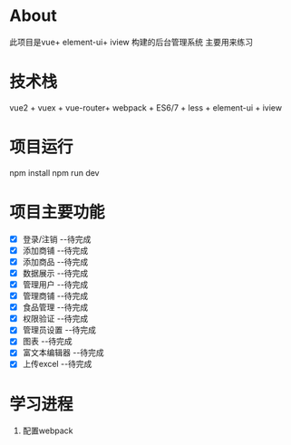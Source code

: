 # About
此项目是vue+ element-ui+ iview 构建的后台管理系统  主要用来练习
# 技术栈 
vue2 + vuex + vue-router+ webpack + ES6/7 + less  + element-ui + iview
# 项目运行 
npm install
npm run dev
# 项目主要功能
-[X] 登录/注销 --待完成
-[X] 添加商铺 --待完成
-[X] 添加商品 --待完成
-[X] 数据展示 --待完成
-[X] 管理用户 --待完成
-[X] 管理商铺 --待完成
-[X] 食品管理 --待完成
-[X] 权限验证 --待完成
-[X] 管理员设置 --待完成
-[X] 图表 --待完成
-[X] 富文本编辑器 --待完成
-[X] 上传excel --待完成
# 学习进程
1. 配置webpack

 